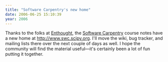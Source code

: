 ```yaml
---
title: "Software Carpentry's new home"
date: 2006-06-25 15:10:39
year: 2006
---
```

Thanks to the folks at <a href="http://www.enthought.com">Enthought</a>, the <a href="http://www.swc.scipy.org">Software Carpentry</a> course notes have a new home at <a href="http://www.swc.scipy.org">http://www.swc.scipy.org</a>.  I'll move the wiki, bug tracker, and mailing lists there over the next couple of days as well.  I hope the community will find the material useful—it's certainly been a lot of fun putting it together.

